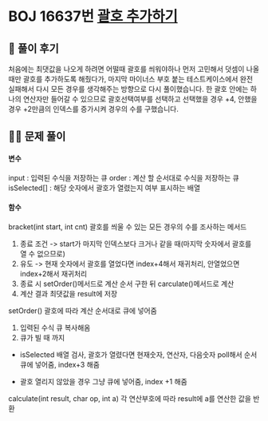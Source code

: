 # BOJ 16637번 [괄호 추가하기](https://www.acmicpc.net/problem/16637)

## 🌈 풀이 후기
처음에는 최댓값을 나오게 하려면 어떨때 괄호를 씌워야하나 먼저 고민해서 덧셈이 나올때만 괄호를 추가하도록 해줬다가,
마지막 마이너스 부호 붙는 테스트케이스에서 완전 실패해서 다시 모든 경우를 생각해주는 방향으로 다시 풀이했습니다.
한 괄호 안에는 하나의 연산자만 들어갈 수 있으므로 괄호선택여부를 선택하고 선택했을 경우 +4, 안했을 경우 +2만큼의 인덱스를 증가시켜 경우의 수를 구했습니다.
## 👩‍🏫 문제 풀이

#### 변수
input : 입력된 수식을 저장하는 큐
order : 계산 할 순서대로 수식을 저장하는 큐
isSelected[] : 해당 숫자에서 괄호가 열렸는지 여부 표시하는 배열

#### 함수
bracket(int start, int cnt)
괄호를 씌울 수 있는 모든 경우의 수를 조사하는 메서드
1. 종료 조건 -> start가 마지막 인덱스보다 크거나 같을 때(마지막 숫자에서 괄호를 열 수 없으므로)
2. 유도 -> 현재 숫자에서 괄호를 열었다면 index+4해서 재귀처리, 안열었으면 index+2해서 재귀처리
3. 종료 시 setOrder()메서드로 계산 순서 구한 뒤 carculate()메서드로 계산
4. 계산 결과 최댓값을 result에 저장



setOrder()
괄호에 따라 계산 순서대로 큐에 넣어줌
1. 입력된 수식 큐 복사해옴
2. 큐가 빌 때 까지

 - isSelected 배열 검사, 괄호가 열렸다면 현재숫자, 연산자, 다음숫자 poll해서 순서큐에 넣어줌, index+3 해줌

 - 괄호 열리지 않았을 경우 그냥 큐에 넣어줌, index +1 해줌

calculate(int result, char op, int a)
각 연산부호에 따라 result에 a를 연산한 값을 반환

